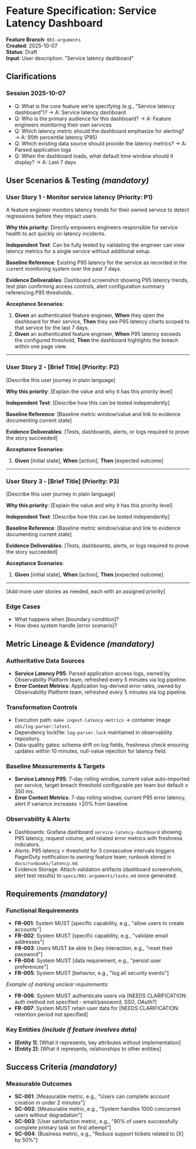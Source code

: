 # Feature Specification: Service Latency Dashboard

**Feature Branch**: `001-arguments`  
**Created**: 2025-10-07  
**Status**: Draft  
**Input**: User description: "Service latency dashboard"

## Clarifications

### Session 2025-10-07

- Q: What is the core feature we’re specifying (e.g., “Service latency dashboard”)? → A: Service latency dashboard
- Q: Who is the primary audience for this dashboard? → A: Feature engineers monitoring their own services
- Q: Which latency metric should the dashboard emphasize for alerting? → A: 95th percentile latency (P95)
- Q: Which existing data source should provide the latency metrics? → A: Parsed application logs
- Q: When the dashboard loads, what default time window should it display? → A: Last 7 days

## User Scenarios & Testing *(mandatory)*

<!--
  IMPORTANT: User stories should be PRIORITIZED as user journeys ordered by importance.
  Each user story/journey must be INDEPENDENTLY TESTABLE - meaning if you implement just ONE of them,
  you should still have a viable MVP (Minimum Viable Product) that delivers value.
  
  Assign priorities (P1, P2, P3, etc.) to each story, where P1 is the most critical.
  Think of each story as a standalone slice of functionality that can be:
  - Developed independently
  - Tested independently
  - Deployed independently
  - Demonstrated to users independently
-->

### User Story 1 - Monitor service latency (Priority: P1)

A feature engineer monitors latency trends for their owned service to detect regressions before they impact users.

**Why this priority**: Directly empowers engineers responsible for service health to act quickly on latency incidents.

**Independent Test**: Can be fully tested by validating the engineer can view latency metrics for a single service without additional setup.

**Baseline Reference**: Existing P95 latency for the service as recorded in the current monitoring system over the past 7 days.

**Evidence Deliverables**: Dashboard screenshot showing P95 latency trends, test plan confirming access controls, alert configuration summary referencing P95 thresholds.

**Acceptance Scenarios**:

1. **Given** an authenticated feature engineer, **When** they open the dashboard for their service, **Then** they see P95 latency charts scoped to that service for the last 7 days.
2. **Given** an authenticated feature engineer, **When** P95 latency exceeds the configured threshold, **Then** the dashboard highlights the breach within one page view.

---

### User Story 2 - [Brief Title] (Priority: P2)

[Describe this user journey in plain language]

**Why this priority**: [Explain the value and why it has this priority level]

**Independent Test**: [Describe how this can be tested independently]

**Baseline Reference**: [Baseline metric window/value and link to evidence documenting current state]

**Evidence Deliverables**: [Tests, dashboards, alerts, or logs required to prove the story succeeded]

**Acceptance Scenarios**:

1. **Given** [initial state], **When** [action], **Then** [expected outcome]

---

### User Story 3 - [Brief Title] (Priority: P3)

[Describe this user journey in plain language]

**Why this priority**: [Explain the value and why it has this priority level]

**Independent Test**: [Describe how this can be tested independently]

**Baseline Reference**: [Baseline metric window/value and link to evidence documenting current state]

**Evidence Deliverables**: [Tests, dashboards, alerts, or logs required to prove the story succeeded]

**Acceptance Scenarios**:

1. **Given** [initial state], **When** [action], **Then** [expected outcome]

---

[Add more user stories as needed, each with an assigned priority]

### Edge Cases

<!--
  ACTION REQUIRED: The content in this section represents placeholders.
  Fill them out with the right edge cases.
-->

- What happens when [boundary condition]?
- How does system handle [error scenario]?

## Metric Lineage & Evidence *(mandatory)*

### Authoritative Data Sources

- **Service Latency P95**: Parsed application access logs, owned by Observability Platform team, refreshed every 5 minutes via log pipeline.
- **Error Context Metrics**: Application log-derived error rates, owned by Observability Platform team, refreshed every 5 minutes via log pipeline.

### Transformation Controls

- Execution path: `make ingest-latency-metrics` → container image `obs/log-parser:latest`.
- Dependency lockfile: `log-parser.lock` maintained in observability repository.
- Data-quality gates: schema drift on log fields, freshness check ensuring updates within 10 minutes, null-value rejection for latency field.

### Baseline Measurements & Targets

- **Service Latency P95**: 7-day rolling window, current value auto-imported per service, target breach threshold configurable per team but default ≤ 350 ms.
- **Error Context Metrics**: 7-day rolling window, current P95 error latency, alert if variance increases >20% from baseline.

### Observability & Alerts

- Dashboards: Grafana dashboard `service-latency-dashboard` showing P95 latency, request volume, and related error metrics with freshness indicators.
- Alerts: P95 latency > threshold for 3 consecutive intervals triggers PagerDuty notification to owning feature team; runbook stored in `docs/runbooks/latency.md`.
- Evidence Storage: Attach validation artifacts (dashboard screenshots, alert test results) to `specs/001-arguments/tasks.md` once generated.

## Requirements *(mandatory)*

<!--
  ACTION REQUIRED: The content in this section represents placeholders.
  Fill them out with the right functional requirements.
-->

### Functional Requirements

- **FR-001**: System MUST [specific capability, e.g., "allow users to create accounts"]
- **FR-002**: System MUST [specific capability, e.g., "validate email addresses"]  
- **FR-003**: Users MUST be able to [key interaction, e.g., "reset their password"]
- **FR-004**: System MUST [data requirement, e.g., "persist user preferences"]
- **FR-005**: System MUST [behavior, e.g., "log all security events"]

*Example of marking unclear requirements:*

- **FR-006**: System MUST authenticate users via [NEEDS CLARIFICATION: auth method not specified - email/password, SSO, OAuth?]
- **FR-007**: System MUST retain user data for [NEEDS CLARIFICATION: retention period not specified]

### Key Entities *(include if feature involves data)*

- **[Entity 1]**: [What it represents, key attributes without implementation]
- **[Entity 2]**: [What it represents, relationships to other entities]

## Success Criteria *(mandatory)*

<!--
  ACTION REQUIRED: Define measurable success criteria.
  These must be technology-agnostic and measurable.
-->

### Measurable Outcomes

- **SC-001**: [Measurable metric, e.g., "Users can complete account creation in under 2 minutes"]
- **SC-002**: [Measurable metric, e.g., "System handles 1000 concurrent users without degradation"]
- **SC-003**: [User satisfaction metric, e.g., "90% of users successfully complete primary task on first attempt"]
- **SC-004**: [Business metric, e.g., "Reduce support tickets related to [X] by 50%"]
